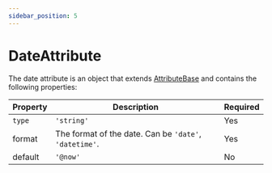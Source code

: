 ```yaml
---
sidebar_position: 5
---
```


# DateAttribute

The date attribute is an object that extends [AttributeBase](/docs/api-reference/attributes/base) and contains the following properties:

| Property | Description | Required |
|---|---|---|
| `type` | `'string'` | Yes |
| format | The format of the date. Can be `'date'`, `'datetime'`. | Yes |
| default | `'@now'` | No |
